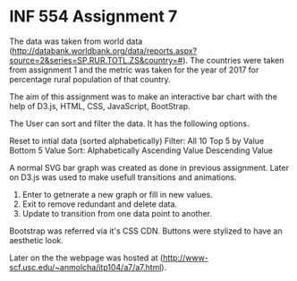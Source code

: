 # INF 554 Assignment 7

The data was taken from world data (http://databank.worldbank.org/data/reports.aspx?source=2&series=SP.RUR.TOTL.ZS&country=#). The countries were taken from assignment 1 and the metric was taken for the year of 2017  for percentage rural population of that country.

The aim of this assignment was to make an interactive bar chart with the help of D3.js, HTML, CSS, JavaScript, BootStrap. 

The User can sort and filter the data. It has the following options.

Reset to intial data (sorted alphabetically)
Filter:
All 10
Top 5 by Value
Bottom 5 Value
Sort:
Alphabetically
Ascending Value
Descending Value


A normal SVG bar graph was created as done in previous assignment. Later on D3.js was used to make usefull transitions and animations. 
1. Enter to getnerate a new graph or fill in new values.
2. Exit to remove redundant and delete data. 
3. Update to transition from one data point to another. 

Bootstrap was referred via it's CSS CDN. Buttons were stylized to have an aesthetic look. 

Later on the the webpage was hosted at (http://www-scf.usc.edu/~anmolcha/itp104/a7/a7.html).


 

 

